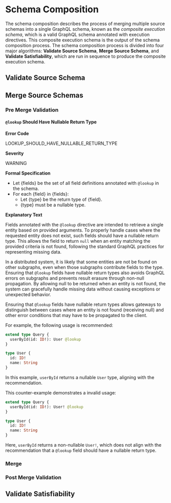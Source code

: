 # Schema Composition

The schema composition describes the process of merging multiple source schemas
into a single GraphQL schema, known as the _composite execution schema_, which
is a valid GraphQL schema annotated with execution directives. This composite
execution schema is the output of the schema composition process. The schema
composition process is divided into four major algorithms: **Validate Source
Schema**, **Merge Source Schema**, and **Validate Satisfiability**, which are
run in sequence to produce the composite execution schema.

## Validate Source Schema

## Merge Source Schemas

### Pre Merge Validation

#### `@lookup` Should Have Nullable Return Type

**Error Code**

LOOKUP_SHOULD_HAVE_NULLABLE_RETURN_TYPE

**Severity**

WARNING

**Formal Specification**

- Let {fields} be the set of all field definitions annotated with `@lookup` in the schema.
- For each {field} in {fields}:
  - Let {type} be the return type of {field}.
  - {type} must be a nullable type.

**Explanatory Text**

Fields annotated with the `@lookup` directive are intended to retrieve a single entity based on provided arguments. 
To properly handle cases where the requested entity does not exist, such fields should have a nullable return type. 
This allows the field to return `null` when an entity matching the provided criteria is not found, following the standard GraphQL practices for representing missing data.

In a distributed system, it is likely that some entities are not be found on other subgraphs, even when those subgraphs contribute fields to the type. 
Ensuring that `@lookup` fields have nullable return types also avoids GraphQL errors on subgraphs and prevents result erasure through non-null propagation. 
By allowing null to be returned when an entity is not found, the system can gracefully handle missing data without causing exceptions or unexpected behavior.

Ensuring that `@lookup` fields have nullable return types allows gateways to distinguish between cases where an entity is not found (receiving null) and other error conditions that may have to be propagated to the client.

For example, the following usage is recommended:

```graphql example
extend type Query {
  userById(id: ID!): User @lookup
}

type User {
  id: ID!
  name: String
}
```

In this example, `userById` returns a nullable `User` type, aligning with the recommendation.

This counter-example demonstrates a invalid usage:

```graphql counter-example
extend type Query {
  userById(id: ID!): User! @lookup
}

type User {
  id: ID!
  name: String
}
```

Here, `userById` returns a non-nullable `User!`, which does not align with the recommendation that a `@lookup` field should have a nullable return type.

### Merge

### Post Merge Validation

## Validate Satisfiability
